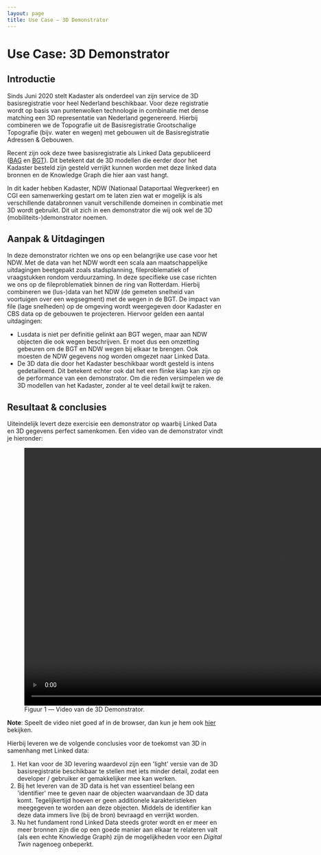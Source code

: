 ```yaml
---
layout: page
title: Use Case ― 3D Demonstrator
---
```


# Use Case: 3D Demonstrator

## Introductie

Sinds Juni 2020 stelt Kadaster als onderdeel van zijn service de 3D basisregistratie voor heel Nederland</a> beschikbaar. Voor deze registratie wordt op basis van puntenwolken technologie in combinatie met dense matching een 3D representatie van Nederland gegenereerd. Hierbij combineren we de Topografie uit de Basisregistratie Grootschalige Topografie (bijv. water en wegen) met gebouwen uit de Basisregistratie Adressen & Gebouwen.

Recent zijn ook deze twee basisregistratie als Linked Data gepubliceerd (<a href="/cases/bag-ld">BAG</a> en <a href="/cases/bgt-ld">BGT</a>). Dit betekent dat de 3D modellen die eerder door het Kadaster besteld zijn gesteld verrijkt kunnen worden met deze linked data bronnen en de Knowledge Graph die hier aan vast hangt.

In dit kader hebben Kadaster, NDW (Nationaal Dataportaal Wegverkeer) en CGI een samenwerking gestart om te laten zien wat er mogelijk is als verschillende databronnen vanuit verschillende domeinen in combinatie met 3D wordt gebruikt. Dit uit zich in een demonstrator die wij ook wel de 3D (mobiliteits-)demonstrator noemen. 

## Aanpak & Uitdagingen

In deze demonstrator richten we ons op een belangrijke use case voor het NDW. Met de data van het NDW wordt een scala aan maatschappelijke uitdagingen beetgepakt zoals stadsplanning, fileproblematiek of vraagstukken rondom verduurzaming. In deze specifieke use case richten we ons op de fileproblematiek binnen de ring van Rotterdam. Hierbij combineren we (lus-)data van het NDW (de gemeten snelheid van voortuigen over een wegsegment) met de wegen in de BGT. De impact van file (lage snelheden) op de omgeving wordt weergegeven door Kadaster en CBS data op de gebouwen te projecteren. Hiervoor gelden een aantal uitdagingen:

- Lusdata is niet per definitie gelinkt aan BGT wegen, maar aan NDW objecten die ook wegen beschrijven. Er moet dus een omzetting gebeuren om de BGT en NDW wegen bij elkaar te brengen. Ook moesten de NDW gegevens nog worden omgezet naar Linked Data.
- De 3D data die door het Kadaster beschikbaar wordt gesteld is intens gedetailleerd. Dit betekent echter ook dat het een flinke klap kan zijn op de performance van een demonstrator. Om die reden versimpelen we de 3D modellen van het Kadaster, zonder al te veel detail kwijt te raken.

## Resultaat & conclusies

Uiteindelijk levert deze exercisie een demonstrator op waarbij Linked Data en 3D gegevens perfect samenkomen. Een video van de demonstrator vindt je hieronder:

 <figure id="figuur-1">
  <video controls loop width="1200">
    <source src="/assets/videos/Mobiliteits-Demonstrator.mp4" type="video/mp4">
      Helaas, uw browser kan deze video niet weergeven.
    </source>
  </video>
  <figcaption>
    Figuur 1 ― Video van de 3D Demonstrator.
  </figcaption>
</figure>

**Note**: Speelt de video niet goed af in de browser, dan kun je hem ook <a href="/assets/videos/Mobiliteits-Demonstrator.mp4">hier</a> bekijken.

Hierbij leveren we de volgende conclusies voor de toekomst van 3D in samenhang met Linked data:

1. Het kan voor de 3D levering waardevol zijn een 'light' versie van de 3D basisregistratie beschikbaar te stellen met iets minder detail, zodat een developer / gebruiker er gemakkelijker mee kan werken.
2. Bij het leveren van de 3D data is het van essentieel belang een 'identifier' mee te geven naar de objecten waarvandaan de 3D data komt. Tegelijkertijd hoeven er geen additionele karakteristieken meegegeven te worden aan deze objecten. Middels de identifier kan deze data immers live (bij de bron) bevraagd en verrijkt worden.
3. Nu het fundament rond Linked Data steeds groter wordt en er meer en meer bronnen zijn die op een goede manier aan elkaar te relateren valt (als een echte Knowledge Graph) zijn de mogelijkheden voor een *Digital Twin* nagenoeg onbeperkt.
